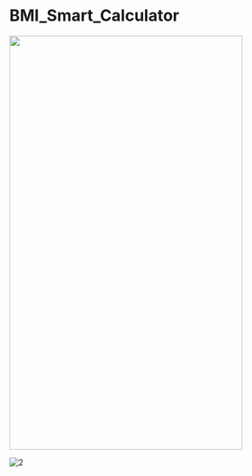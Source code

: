 # BMI_Smart_Calculator


<img src="https://user-images.githubusercontent.com/65237569/188153390-93ae5302-e81c-44c7-9447-68dca6f45b80.jpg" width="414" height="736">

![2](https://user-images.githubusercontent.com/65237569/188153544-d4952713-1af3-4c78-95a9-18543e87da7e.jpg)


